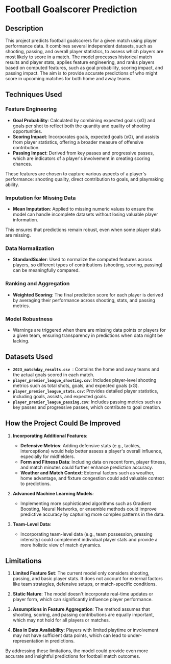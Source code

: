 # Football Goalscorer Prediction

## Description

This project predicts football goalscorers for a given match using player performance data. It combines several independent datasets, such as shooting, passing, and overall player statistics, to assess which players are most likely to score in a match. The model processes historical match results and player stats, applies feature engineering, and ranks players based on computed features, such as goal probability, scoring impact, and passing impact. The aim is to provide accurate predictions of who might score in upcoming matches for both home and away teams.

## Techniques Used

### Feature Engineering
- **Goal Probability**: Calculated by combining expected goals (xG) and goals per shot to reflect both the quantity and quality of shooting opportunities.
- **Scoring Impact**: Incorporates goals, expected goals (xG), and assists from player statistics, offering a broader measure of offensive contribution.
- **Passing Impact**: Derived from key passes and progressive passes, which are indicators of a player's involvement in creating scoring chances.

These features are chosen to capture various aspects of a player's performance: shooting quality, direct contribution to goals, and playmaking ability.

### Imputation for Missing Data
- **Mean Imputation**: Applied to missing numeric values to ensure the model can handle incomplete datasets without losing valuable player information.

This ensures that predictions remain robust, even when some player stats are missing.

### Data Normalization
- **StandardScaler**: Used to normalize the computed features across players, so different types of contributions (shooting, scoring, passing) can be meaningfully compared.

### Ranking and Aggregation
- **Weighted Scoring**: The final prediction score for each player is derived by averaging their performance across shooting, stats, and passing metrics.

### Model Robustness
- Warnings are triggered when there are missing data points or players for a given team, ensuring transparency in predictions when data might be lacking.

## Datasets Used

- **`2023_matchday_results.csv `**: Contains the home and away teams and the actual goals scored in each match.
- **`player_premier_league_shooting.csv`**: Includes player-level shooting metrics such as total shots, goals, and expected goals (xG).
- **`player_premier_league_stats.csv`**: Provides detailed player statistics, including goals, assists, and expected goals.
- **`player_premier_league_passing.csv`**: Includes passing metrics such as key passes and progressive passes, which contribute to goal creation.

## How the Project Could Be Improved

1. **Incorporating Additional Features**:
   - **Defensive Metrics**: Adding defensive stats (e.g., tackles, interceptions) would help better assess a player's overall influence, especially for midfielders.
   - **Form and Fitness Data**: Including data on recent form, player fitness, and match minutes could further enhance prediction accuracy.
   - **Weather and Match Context**: External factors such as weather, home advantage, and fixture congestion could add valuable context to predictions.

2. **Advanced Machine Learning Models**:
   - Implementing more sophisticated algorithms such as Gradient Boosting, Neural Networks, or ensemble methods could improve predictive accuracy by capturing more complex patterns in the data.

3. **Team-Level Data**:
   - Incorporating team-level data (e.g., team possession, pressing intensity) could complement individual player stats and provide a more holistic view of match dynamics.

## Limitations

1. **Limited Feature Set**: The current model only considers shooting, passing, and basic player stats. It does not account for external factors like team strategies, defensive setups, or match-specific conditions.
   
2. **Static Nature**: The model doesn't incorporate real-time updates or player form, which can significantly influence player performance.

3. **Assumptions in Feature Aggregation**: The method assumes that shooting, scoring, and passing contributions are equally important, which may not hold for all players or matches.

4. **Bias in Data Availability**: Players with limited playtime or involvement may not have sufficient data points, which can lead to under-representation in predictions.

By addressing these limitations, the model could provide even more accurate and insightful predictions for football match outcomes.
